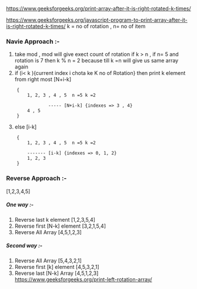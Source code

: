 https://www.geeksforgeeks.org/print-array-after-it-is-right-rotated-k-times/

https://www.geeksforgeeks.org/javascript-program-to-print-array-after-it-is-right-rotated-k-times/
k = no of rotation , n= no of item 
### Navie Approach :-
1. take mod , mod will give exect count of rotation if k > n , if n= 5 and rotation is 7 then k % n = 2 
    because till k =n will give us same array again 
2. if (i< k ){current index i chota ke K no of Rotation} then print k element from right most [N+i-k]
```
    {
        1, 2, 3 , 4 , 5  n =5 k =2 
        
                ----- [N+i-k] {indexes => 3 , 4}
        4 , 5 
    }
```
3.  else [i-k]
```
    {
        1, 2, 3 , 4 , 5  n =5 k =2 
        
        ------- [i-k] {indexes => 0, 1, 2}
        1, 2, 3
    }
```
### Reverse Approach :-
[1,2,3,4,5]
##### One way :- 
1. Reverse last k element [1,2,3,5,4]
2. Reverse first [N-k] element [3,2,1,5,4]
3. Reverse All Array [4,5,1,2,3]
##### Second way :- 
1. Reverse All Array [5,4,3,2,1]
2. Reverse first [k] element [4,5,3,2,1]
3. Reverse last [N-k] Array [4,5,1,2,3]
https://www.geeksforgeeks.org/print-left-rotation-array/